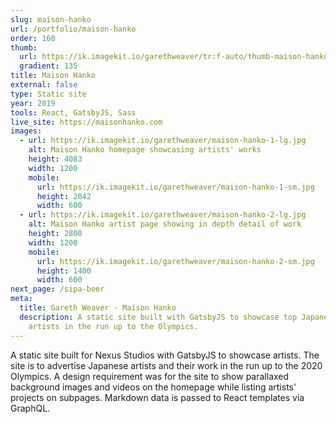 ```yaml
---
slug: maison-hanko
url: /portfolio/maison-hanko
order: 160
thumb:
  url: https://ik.imagekit.io/garethweaver/tr:f-auto/thumb-maison-hanko.png
  gradient: 135
title: Maison Hanko
external: false
type: Static site
year: 2019
tools: React, GatsbyJS, Sass
live_site: https://maisonhanko.com
images:
  - url: https://ik.imagekit.io/garethweaver/maison-hanko-1-lg.jpg
    alt: Maison Hanko homepage showcasing artists' works
    height: 4083
    width: 1200
    mobile:
      url: https://ik.imagekit.io/garethweaver/maison-hanko-1-sm.jpg
      height: 2042
      width: 600
  - url: https://ik.imagekit.io/garethweaver/maison-hanko-2-lg.jpg
    alt: Maison Hanko artist page showing in depth detail of work
    height: 2800
    width: 1200
    mobile:
      url: https://ik.imagekit.io/garethweaver/maison-hanko-2-sm.jpg
      height: 1400
      width: 600
next_page: /sipa-beer
meta:
  title: Gareth Weaver - Maison Hanko
  description: A static site built with GatsbyJS to showcase top Japanese
    artists in the run up to the Olympics.
---
```

A static site built for Nexus Studios with GatsbyJS to showcase artists.
The site is to advertise Japanese artists and their work in the run up to
the 2020 Olympics. A design requirement was for the site to show parallaxed
background images and videos on the homepage while listing artists' projects on
subpages. Markdown data is passed to React templates via GraphQL.
